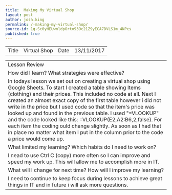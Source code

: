 ```yaml
---
title:  Making My Virtual Shop
layout: post
author: josh.king
permalink: /-making-my-virtual-shop/
source-id: 1q-Sc0yHEUwnldpOrto93Oc21Z9yECA7DVLS1m_4NPcs
published: true
---
```

<table>
  <tr>
    <td>Title</td>
    <td>Virtual Shop</td>
    <td>Date</td>
    <td>13/11/2017</td>
  </tr>
</table>


<table>
  <tr>
    <td>Lesson Review</td>
  </tr>
  <tr>
    <td>How did I learn? What strategies were effective? </td>
  </tr>
  <tr>
    <td>In todays lesson we set out on creating a virtual shop using Google Sheets. To start I created a table showing Items (clothing) and their prices. This included no code at all. Next I created an almost exact copy of the first table however i did not write in the price but I used code so that the item's price was looked up and found in the previous table. I used "=VLOOKUP" and the code looked like this: =VLOOKUP(E2,A2:B6,2,false). For each item the coding ould change slightly. As soon as I had that in place no matter what item I put in the column prior to the code a price would come up.
</td>
  </tr>
  <tr>
    <td>What limited my learning? Which habits do I need to work on? </td>
  </tr>
  <tr>
    <td>I nead to use Ctrl C (copy) more often so I can improve and speed my work up. This will allow me to accomplish more in IT.</td>
  </tr>
  <tr>
    <td>What will I change for next time? How will I improve my learning?</td>
  </tr>
  <tr>
    <td>I need to continue to keep focus during lessons to achieve great things in IT and in future i will ask more questions.</td>
  </tr>
</table>


